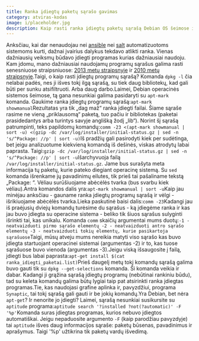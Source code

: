 ```yaml
---
title: Ranka įdiegtų paketų sąrašo gavimas
category: atviras-kodas
image: i/placeholder.jpg
description: Kaip rasti ranka įdiegtų paketų sąrašą Debian OS šeimose ir kokius kitokius pagalbinius įrankius mums duoda standartinis apt-get.
---
```


Anksčiau, kai dar nenaudojau nei [ansible](http://www.ansible.com/home) nei [salt](http://saltstack.com/) automatizuotoms sistemoms kurti, dažnai įvairius dalykus tekdavo atlikti ranka. Vienas dažniausių veiksmų būdavo įdiegti programas kurias dažniausiai naudoju. Kam įdomu, mano  dažniausiai naudojamų programų sąrašus galima rasti senesniuose straipsniuose: [2013 metų straipsnyje](/mano-projektai/kokias-programas-naudoju-2013-m) ir [2010 metų straipsnyje](/mano-projektai/kokias-programas-naudoju-2013-m).Taigi, o kaip rasti įdiegtų programų sąrašą? Komanda `dpkg -l` čia nelabai padės, nes ji išves tokį ilgą sąrašą, su tiek daug bibliotekų, kad gali būti per sunku atsifiltruoti. Arba daug darbo.Laimei, Debian operacinės sistemos šeimose, tą gana nesunkiai galima pasidaryti su `apt-mark` komanda. Gaukime ranka įdiegtų programų sąrašą:```
    apt-mark showmanual
```Rezultatas yra tik „dag maž“ ranka įdiegti failai. Šiame sąraše rasime ne vieną „priklausomą“ paketą, tuo pačiu ir bibliotekas (paketai prasidedantys arba turintys savyje anglišką žodį „lib“). Norint šį sąrašą patrumpinti, teks papildomų komandų:```
    comm -23 <(apt-mark showmanual | sort -u) <(gzip -dc /var/log/installer/initial-status.gz | sed -n 's/^Package: //p' | sort -u)
```Iš pradžių gali pasirodyti kiek per sudėtinga, bet jeigu analizuotume kiekvieną komandą iš dešinės, viskas atrodytų labai paprasta. Taigi:```
    gzip -dc /var/log/installer/initial-status.gz | sed -n 's/^Package: //p' | sort -u
```Išarchyvuoja failą `/var/log/installer/initial-status.gz`. Jame bus surašyta meta informacija tų paketų, kurie pateko diegiant operacinę sistemą. Su `sed` komanda išrenkame jų pavadinimų eilutes, tik prieš tai pašaliname tekstą „Package: “. Vėliau surūšiuojame abėcėlės tvarka (bus svarbu kiek vėliau).Antra komandos dalis yra:```
    apt-mark showmanual | sort -u
```Kaip jau minėjau anksčiau - gauname ranka įdiegtų programų sąrašą ir vėlgi - išrikiuojame abėcėlės tvarka.Lieka paskutinė baisi dalis:```
    comm -23
```Kadangi jau iš praėjusių dviejų komandų turėsime du sąrašus - ką įdiegėme ranka ir kas jau buvo įdiegta su operacine sistema - beliko tik šiuos sąrašus sulyginti išrinkti tai, kas unikalu. Komanda `comm` skaičių argumentai mums duotų:```
    -1 - neatvaizduoti pirmo sąrašo elementų
    -2 - neatvaizduoti antro sąrašo elementų
    -3 - neatvaizduoti tokių elementų, kurie pasikartoja sąrašuose
```Taigi, mūsų atveju mums nereikia matyti viso sąrašo kas buvo įdiegta startuojant operacinei sistemai (argumentas -2) ir to, kas tuose sąrašuose buvo vienoda (argumentas -3).Jeigu viską išsaugosite į failą, įdiegti bus labai paprasta:```
    apt-get install $(cat ranka_idiegti_paketai.list)
```Prieš daugelį metų tokį komandų sąrašą galima buvo gauti tik su `dpkg --get-selections` komanda. Ši komanda veikia ir dabar. Kadangi ji grąžina sąrašą įdiegtų programų (nebūtinai rankiniu būdu), tad su keleta komandų galima būtų lygiai taip pat atsirinkti ranka įdiegtas programas.Tie, kas naudojasi grafine aplinka ir, pavyzdžiui, programa `Synaptic`, tai tokį sąrašą gali gauti ir be jokių komandų.Yra Debian, bet nėra `apt-get`? Ir nenorite jo įdiegti? Laimei, sąrašą nesunkiai susikursite su `aptitude` programa:```
    aptitude search '?installed ?not(?automatic)' -F '%p'
```Komanda suras įdiegtas programas, kurios nebuvo įdiegtos automatiškai. Jeigu nepaduosite argumento `-F` (kaip parodžiau pavyzdyje) tai `aptitude` išves daug informacijos sąraše: paketų būsenas, pavadinimus ir aprašymus. Taigi '%p' užtikrina tik paketų vardų išvedimą.
